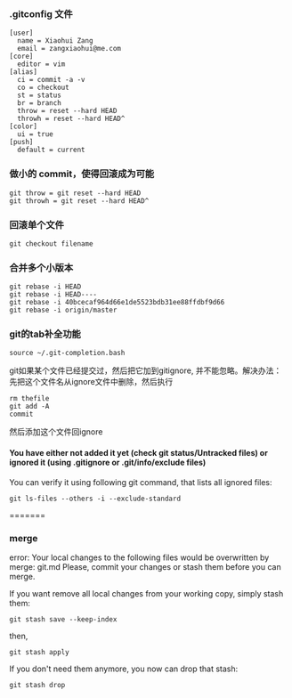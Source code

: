 ### .gitconfig 文件
    [user]
      name = Xiaohui Zang
      email = zangxiaohui@me.com
    [core]
      editor = vim
    [alias]
      ci = commit -a -v
      co = checkout
      st = status
      br = branch
      throw = reset --hard HEAD
      throwh = reset --hard HEAD^
    [color]
      ui = true
    [push]
      default = current

### 做小的 commit，使得回滚成为可能

    git throw = git reset --hard HEAD
    git throwh = git reset --hard HEAD^

### 回滚单个文件

    git checkout filename

### 合并多个小版本

    git rebase -i HEAD
    git rebase -i HEAD----
    git rebase -i 40bcecaf964d66e1de5523bdb31ee88ffdbf9d66
    git rebase -i origin/master

### git的tab补全功能

    source ~/.git-completion.bash


git如果某个文件已经提交过，然后把它加到gitignore, 并不能忽略。解决办法：
先把这个文件名从ignore文件中删除，然后执行

    rm thefile
    git add -A
    commit

然后添加这个文件回ignore


#### You have either not added it yet (check git status/Untracked files) or ignored it (using .gitignore or .git/info/exclude files)

You can verify it using following git command, that lists all ignored files:

    git ls-files --others -i --exclude-standard
=======


### merge

error: Your local changes to the following files would be overwritten by merge:
  git.md
Please, commit your changes or stash them before you can merge.

If you want remove all local changes from your working copy, simply stash them:

    git stash save --keep-index

then,

    git stash apply

If you don't need them anymore, you now can drop that stash:

    git stash drop

